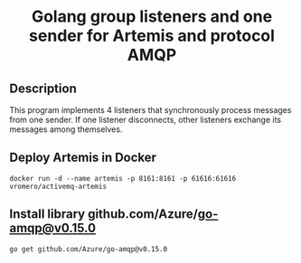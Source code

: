 <h1 align="center">Golang group listeners and one sender for Artemis and protocol AMQP</h1>

## Description
This program implements 4 listeners that synchronously process messages from one sender. If one listener disconnects, other listeners exchange its messages among themselves.

## Deploy Artemis in Docker
```
docker run -d --name artemis -p 8161:8161 -p 61616:61616 vromero/activemq-artemis
```

## Install library github.com/Azure/go-amqp@v0.15.0
```
go get github.com/Azure/go-amqp@v0.15.0  
```
